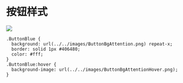 # 按钮样式
![](http://i4.tietuku.com/6c1bc805f142b9f6.jpg)

	.ButtonBlue {
	  background: url(../../images/ButtonBgAttention.png) repeat-x;
	  border: solid 1px #406480;
	  color: #fff;
	}
	.ButtonBlue:hover {
	  background-image: url(../../images/ButtonBgAttentionHover.png);
	}
